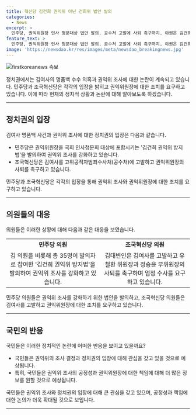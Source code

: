 ```yaml
---
title: 혁신당 김건희 권익위 아닌 건희위 법안 발의
categories:
  - News
excerpt: >
  민주당, 권익위원장 인사 청문대상 법안 발의. 공수처 고발에 사퇴 촉구까지. 야권은 김건희 권익위 방지법 발의로 권익위원장 인사청문회 대상으로 지목. 조국혁신당은 김 여사를 고발하고 권익위 위원장 사퇴 압박. 권익위 결정 논란에 국민의힘은 국회 정무위원회 소집 추진. 고가의 명품백 관련 논란이 확산되며 국민의 이목을 끌고 있다.
feature_text: >
  민주당, 권익위원장 인사 청문대상 법안 발의. 공수처 고발에 사퇴 촉구까지. 야권은 김건희 권익위 방지법 발의로 권익위원장 인사청문회 대상으로 지목. 조국혁신당은 김 여사를 고발하고 권익위 위원장 사퇴 압박. 권익위 결정 논란에 국민의힘은 국회 정무위원회 소집 추진. 고가의 명품백 관련 논란이 확산되며 국민의 이목을 끌고 있다.
image: 'https://newsdao.kr/res/images/meta/newsdao_breakingnews.jpg'
---
```


<p><img src="https://newsdao.kr/res/images/meta/newsdao_breakingnews.jpg" alt="firstkoreanews 속보" /></p>

<p>정치권에서는 김여사의 명품백 수수 의혹과 권익위 조사에 대한 논란이 계속되고 있습니다. 민주당과 조국혁신당은 각각의 입장을 밝히고 권익위원장에 대한 조치를 요구하고 있습니다. 이에 따라 현재의 정치적 상황과 논란에 대해 알아보도록 하겠습니다. </p>

<hr />

<h2 data-ke-size="size26">정치권의 입장</h2>

<p>김여사 명품백 사건과 권익위 조사에 대한 정치권의 입장은 다음과 같습니다.</p>

<ul>
  <li>민주당은 권익위원장을 국회 인사청문회 대상에 포함시키는 '김건희 권익위 방지법'을 발의하여 권익위 조사를 강화하고 있습니다.</li>
  <li>조국혁신당은 김여사를 고위공직자범죄수사처(공수처)에 고발하고 권익위원장의 사퇴를 촉구하고 있습니다.</li>
</ul>

<p data-ke-size="size16">민주당과 조국혁신당은 각각의 입장을 통해 권익위 조사와 권익위원장에 대한 조치를 요구하고 있습니다.</p>

<hr />

<h2 data-ke-size="size26">의원들의 대응</h2>

<p>의원들은 이러한 상황에 대해 다음과 같은 대응을 보였습니다.</p>

<table>
  <tr>
    <td style="text-align: center; height: 17px;"><b>민주당 의원</b></td>
    <td style="text-align: center; height: 17px;"><b>조국혁신당 의원</b></td>
  </tr>
  <tr>
    <td style="text-align: center; height: 17px;">김 의원을 비롯해 총 35명이 발의자로 참여한 '김건희 권익위 방지법'을 발의하여 권익위 조사를 강화하고 있습니다.</td>
    <td style="text-align: center; height: 17px;">김대변인은 김여사를 고발하고 유철환 위원장과 정승윤 부위원장의 사퇴를 촉구하며 엄정 수사를 요구하고 있습니다.</td>
  </tr>
</table>

<p data-ke-size="size16">민주당 의원들은 권익위 조사를 강화하기 위한 법안을 발의하고, 조국혁신당 의원들은 김여사를 고발하고 권익위원장에 대한 조치를 요구하고 있습니다.</p>

<hr />

<h2 data-ke-size="size26">국민의 반응</h2>

<p>국민들은 이러한 정치적인 논란에 어떠한 반응을 보이고 있을까요?</p>

<ul>
  <li>국민들은 권익위의 조사 결정과 정치권의 입장에 대해 관심을 갖고 있을 것으로 예상됩니다.</li>
  <li>특히, 국민들은 권익위 조사의 공정성과 권익위원장에 대한 책임에 대해 더 많은 정보를 원할 것으로 예상됩니다.</li>
</ul>

<p data-ke-size="size16">국민들은 권익위 조사와 정치권의 입장에 대해 큰 관심을 갖고 있으며, 공정성과 책임에 대한 논의가 더욱 확대될 것으로 보입니다.</p>

<hr />

